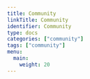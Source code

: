 ```yaml
---
title: Community
linkTitle: Community
identifier: Community
type: docs
categories: ["community"]
tags: ["community"]
menu:
  main:
    weight: 20
---
```

